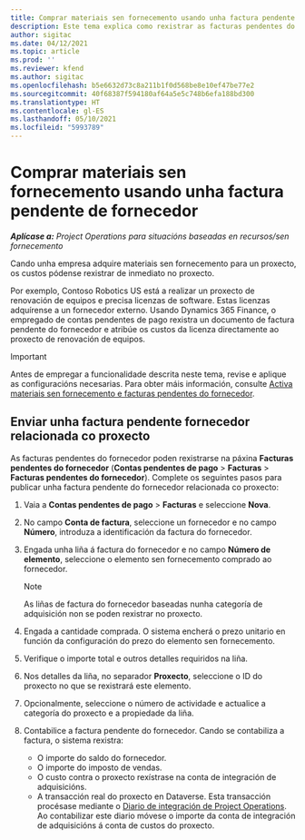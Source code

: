 ```yaml
---
title: Comprar materiais sen fornecemento usando unha factura pendente de fornecedor
description: Este tema explica como rexistrar as facturas pendentes do fornecedor.
author: sigitac
ms.date: 04/12/2021
ms.topic: article
ms.prod: ''
ms.reviewer: kfend
ms.author: sigitac
ms.openlocfilehash: b5e6632d73c8a211b1f0d568be8e10ef47be77e2
ms.sourcegitcommit: 40f68387f594180af64a5e5c748b6efa188bd300
ms.translationtype: HT
ms.contentlocale: gl-ES
ms.lasthandoff: 05/10/2021
ms.locfileid: "5993789"
---
```

# <a name="purchase-non-stocked-materials-using-a-pending-vendor-invoice"></a>Comprar materiais sen fornecemento usando unha factura pendente de fornecedor

_**Aplícase a:** Project Operations para situacións baseadas en recursos/sen fornecemento_

Cando unha empresa adquire materiais sen fornecemento para un proxecto, os custos pódense rexistrar de inmediato no proxecto. 

Por exemplo, Contoso Robotics US está a realizar un proxecto de renovación de equipos e precisa licenzas de software. Estas licenzas adquírense a un fornecedor externo.  Usando Dynamics 365 Finance, o empregado de contas pendentes de pago rexistra un documento de factura pendente do fornecedor e atribúe os custos da licenza directamente ao proxecto de renovación de equipos. 

> [!IMPORTANT]
> Antes de empregar a funcionalidade descrita neste tema, revise e aplique as configuracións necesarias. Para obter máis información, consulte [Activa materiais sen fornecemento e facturas pendentes do fornecedor](configure-materials-nonstocked.md). 

## <a name="post-a-project-related-pending-vendor-invoice"></a>Enviar unha factura pendente fornecedor relacionada co proxecto 

As facturas pendentes do fornecedor poden rexistrarse na páxina **Facturas pendentes do fornecedor** (**Contas pendentes de pago** > **Facturas** > **Facturas pendentes do fornecedor**). Complete os seguintes pasos para publicar unha factura pendente do fornecedor relacionada co proxecto:

1. Vaia a **Contas pendentes de pago** > **Facturas** e seleccione **Nova**. 
2. No campo **Conta de factura**, seleccione un fornecedor e no campo **Número**, introduza a identificación da factura do fornecedor.
3. Engada unha liña á factura do fornecedor e no campo **Número de elemento**, seleccione o elemento sen fornecemento comprado ao fornecedor. 

    > [!NOTE]
    > As liñas de factura do fornecedor baseadas nunha categoría de adquisición non se poden rexistrar no proxecto. 
    
5. Engada a cantidade comprada. O sistema encherá o prezo unitario en función da configuración do prezo do elemento sen fornecemento. 
6. Verifique o importe total e outros detalles requiridos na liña.
7. Nos detalles da liña, no separador **Proxecto**, seleccione o ID do proxecto no que se rexistrará este elemento.
8. Opcionalmente, seleccione o número de actividade e actualice a categoría do proxecto e a propiedade da liña.
9. Contabilice a factura pendente do fornecedor. Cando se contabiliza a factura, o sistema rexistra:
    
    - O importe do saldo do fornecedor.
    - O importe do imposto de vendas.
    - O custo contra o proxecto rexístrase na conta de integración de adquisicións.
    - A transacción real do proxecto en Dataverse. Esta transacción procésase mediante o [Diario de integración de Project Operations](../project-accounting/project-operations-integration-journal.md). Ao contabilizar este diario móvese o importe da conta de integración de adquisicións á conta de custos do proxecto.
